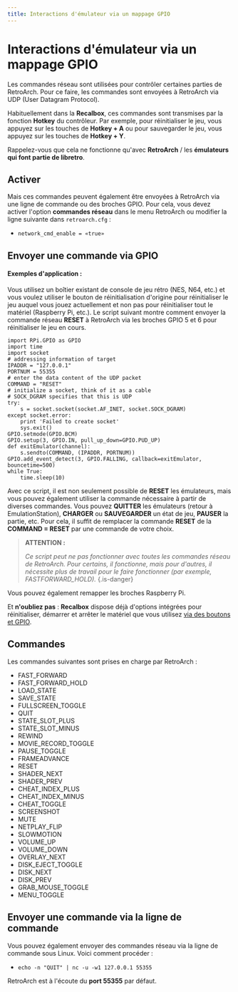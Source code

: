 ```yaml
---
title: Interactions d'émulateur via un mappage GPIO
---
```


# Interactions d'émulateur via un mappage GPIO

Les commandes réseau sont utilisées pour contrôler certaines parties de RetroArch. Pour ce faire, les commandes sont envoyées à RetroArch via UDP \(User Datagram Protocol\).

Habituellement dans la **Recalbox**, ces commandes sont transmises par la fonction **Hotkey** du contrôleur. Par exemple, pour réinitialiser le jeu, vous appuyez sur les touches de **Hotkey + A** ou pour sauvegarder le jeu, vous appuyez sur les touches de **Hotkey + Y**.

Rappelez-vous que cela ne fonctionne qu'avec **RetroArch** / les **émulateurs qui font partie de libretro**.

## Activer

Mais ces commandes peuvent également être envoyées à RetroArch via une ligne de commande ou des broches GPIO. Pour cela, vous devez activer l'option **commandes réseau** dans le menu RetroArch ou modifier la ligne suivante dans `retroarch.cfg` :

* `network_cmd_enable = «true»`

## Envoyer une commande via GPIO

#### Exemples d'application :

Vous utilisez un boîtier existant de console de jeu rétro \(NES, N64, etc.\) et vous voulez utiliser le bouton de réinitialisation d'origine pour réinitialiser le jeu auquel vous jouez actuellement et non pas pour réinitialiser tout le matériel \(Raspberry Pi, etc.\). Le script suivant montre comment envoyer la commande réseau **RESET** à RetroArch via les broches GPIO 5 et 6 pour réinitialiser le jeu en cours.

```text
import RPi.GPIO as GPIO  
import time  
import socket  
# addressing information of target  
IPADDR = "127.0.0.1"  
PORTNUM = 55355  
# enter the data content of the UDP packet  
COMMAND = "RESET"  
# initialize a socket, think of it as a cable  
# SOCK_DGRAM specifies that this is UDP  
try:  
    s = socket.socket(socket.AF_INET, socket.SOCK_DGRAM)  
except socket.error:  
    print 'Failed to create socket'  
    sys.exit()  
GPIO.setmode(GPIO.BCM)  
GPIO.setup(3, GPIO.IN, pull_up_down=GPIO.PUD_UP)  
def exitEmulator(channel):  
    s.sendto(COMMAND, (IPADDR, PORTNUM))  
GPIO.add_event_detect(3, GPIO.FALLING, callback=exitEmulator, bouncetime=500)  
while True:  
    time.sleep(10)  
```

Avec ce script, il est non seulement possible de **RESET** les émulateurs, mais vous pouvez également utiliser la commande nécessaire à partir de diverses commandes. Vous pouvez **QUITTER** les émulateurs \(retour à EmulationStation\), **CHARGER** ou **SAUVEGARDER** un état de jeu, **PAUSER** la partie, etc. Pour cela, il suffit de remplacer la commande **RESET** de la **COMMAND = RESET** par une commande de votre choix.


>**ATTENTION :**
>
>_Ce script peut ne pas fonctionner avec toutes les commandes réseau de RetroArch. Pour certains, il fonctionne, mais pour d'autres, il nécessite plus de travail pour le faire fonctionner \(par exemple, FASTFORWARD\_HOLD\)._
{.is-danger}

Vous pouvez également remapper les broches Raspberry Pi.

Et **n'oubliez pas** : **Recalbox** dispose déjà d'options intégrées pour réinitialiser, démarrer et arrêter le matériel que vous utilisez [via des boutons et GPIO](/v/francais/tutoriels/autres/ajouter-un-bouton-on-off-a-votre-recalbox).

## Commandes

Les commandes suivantes sont prises en charge par RetroArch :

* FAST\_FORWARD
* FAST\_FORWARD\_HOLD
* LOAD\_STATE
* SAVE\_STATE
* FULLSCREEN\_TOGGLE
* QUIT
* STATE\_SLOT\_PLUS
* STATE\_SLOT\_MINUS
* REWIND
* MOVIE\_RECORD\_TOGGLE
* PAUSE\_TOGGLE
* FRAMEADVANCE
* RESET
* SHADER\_NEXT
* SHADER\_PREV
* CHEAT\_INDEX\_PLUS
* CHEAT\_INDEX\_MINUS
* CHEAT\_TOGGLE
* SCREENSHOT
* MUTE
* NETPLAY\_FLIP
* SLOWMOTION
* VOLUME\_UP
* VOLUME\_DOWN
* OVERLAY\_NEXT
* DISK\_EJECT\_TOGGLE
* DISK\_NEXT
* DISK\_PREV
* GRAB\_MOUSE\_TOGGLE
* MENU\_TOGGLE

## Envoyer une commande via la ligne de commande

Vous pouvez également envoyer des commandes réseau via la ligne de commande sous Linux. Voici comment procéder :

*  `echo -n "QUIT" | nc -u -w1 127.0.0.1 55355`

RetroArch est à l'écoute du **port 55355** par défaut.

